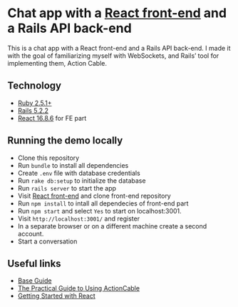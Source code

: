 # Chat app with a [React front-end](https://github.com/leshkacore/action_cable_frontend) and a Rails API back-end

This is a chat app with a React front-end and a Rails API back-end. I made it with the goal of familiarizing myself with WebSockets, and Rails’ tool for implementing them, Action Cable.

## Technology

* [Ruby 2.5.1+](https://www.ruby-lang.org/)
* [Rails 5.2.2](http://rubyonrails.org/)
* [React 16.8.6](https://reactjs.org/) for FE part

## Running the demo locally

* Clone this repository
* Run `bundle` to install all dependencies
* Create `.env` file with database credentials
* Run `rake db:setup` to initialize the database
* Run `rails server` to start the app
* Visit [React front-end](https://github.com/leshkacore/action_cable_frontend) and clone front-end repository
* Run `npm install` to intall all dependecies of front-end part
* Run `npm start` and select `Yes` to start on localhost:3001.
* Visit `http://localhost:3001/` and register
* In a separate browser or on a different machine create a second account.
* Start a conversation

## Useful links

* [Base Guide](https://guides.rubyonrails.org/action_cable_overview.html)
* [The Practical Guide to Using ActionCable](https://hackernoon.com/the-practical-guide-to-using-actioncable-30d570d8988c)
* [Getting Started with React](https://facebook.github.io/create-react-app/docs/getting-started)
